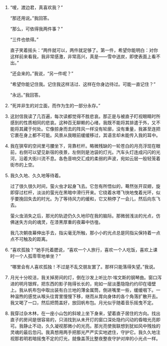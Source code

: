 1. 
    “嗳，渡边君，真喜欢我？”
    
    “那还用说。”我回答。
    
    “那么，可依得我两件事？”
    
    “三件也依得。”
    
    直子笑着摇头：“两件就可以，两件就足够了。第一件，希望你能明白：对你这样前来看我，我非常感激，非常高兴，真是——雪中送炭，即使表面上看不出。”
    
    “还会来的。”我说，“另一件呢？”
    
    “希望你能记住我。记住我这样活过、这样在你身边待过。可能一直记住？”
    
    “永远。”我回答。

2. 
    “死并非生的对立面，而作为生的一部分永存。”

3. 
    这封信我读了几百遍，每次读都觉得不胜悲哀。那正是与被直子盯视眼睛时所感到的性质相同的悲哀。这种百无聊赖的心绪，我既不能将其排遣于外，又不能将其藏于何处。它像掠身而去的阵风一样没有轮廓，没有重量，我甚至连把它裹在身上都不可能。风景从我眼前缓缓移过，其语言却未能传入我的耳中。

4. 
    我在狭窄的空间里弓腰坐下，背靠栏杆。略微残缺的一轮苍白的月亮浮现在眼前，右侧可以望见新宿的夜景，左侧则是池袋的灯光。汽车头灯连成闪闪的光河，沿着大街川流不息。各色音响交汇成的柔弱的声波，宛如云层一般轻笼着街市的上空。

5. 
    我久久地、久久地等待着。

    过了很久很久时间，萤火虫才起身飞去。它忽有所悟似的，蓦然张开双翅，旋即穿过栏杆，淡淡的萤光在黑暗中滑行开来。它绕着水塔飞快地曳着光环，似乎要挽回失去的时光。为了等待风力的缓和，它又稍停了一会儿，然后向东飞去。

    萤火虫消失之后，那光的轨迹仍久久地印在我的脑际。那微弱浅淡的光点，仿佛迷失方向的魂灵，在漆黑厚重的夜幕中彷徨。

    我几次朝夜幕伸出手去，指尖毫无所触，那小小的光点总是同指尖保持着一点点不可触及的距离。

6. 
    “喜欢孤独？”她手托着腮说，“喜欢一个人旅行，喜欢一个人吃饭，喜欢上课时一个人孤零零地单坐？”

    “哪里会有人喜欢孤独！不过是不乱交朋友罢了。那样只能落得失望。”我说。

7. 
    月光十分皎洁，我关掉房间的灯，倒在沙发上听比尔·埃文斯的钢琴曲。窗口泻进的明月银辉，把东西的影子拖得长长的，宛如一层淡墨隐隐约约印在墙壁上。我从帆布包中取出装有白兰地的薄金属筒，倒进嘴里一些，缓缓咽下。一种温煦的感觉从喉头往胃里慢慢下移，继而从胃向身体的各个角落扩散开去。我又喝了一口，然后把筒盖好，放回帆布包。月光似乎随着音乐摇曳不定。

8. 
    我穿过杂木林，在一座小山包的斜坡上坐下身来，望着直子居住的方向。找出直子的房间是很容易的，只消找到从未开灯的窗口深处隐约闪动的昏暗光亮即可。我静止不动，久久凝视那微小的光亮。那光亮使我联想到犹如风中残烛的灵魂的最后忽闪。我真想用两手把那光严严实实地遮住，守护它。我久久地注视那若明若暗摇曳不定的灯光，就像盖茨比整夜整夜守护对岸的小光点一样。